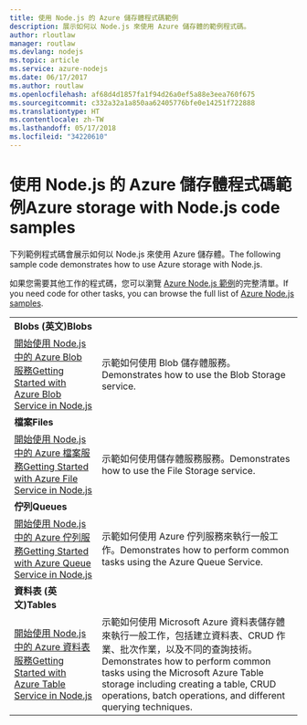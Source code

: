 ```yaml
---
title: 使用 Node.js 的 Azure 儲存體程式碼範例
description: 展示如何以 Node.js 來使用 Azure 儲存體的範例程式碼。
author: rloutlaw
manager: routlaw
ms.devlang: nodejs
ms.topic: article
ms.service: azure-nodejs
ms.date: 06/17/2017
ms.author: routlaw
ms.openlocfilehash: af68d4d1857fa1f94d26a0ef5a88e3eea760f675
ms.sourcegitcommit: c332a32a1a850aa62405776bfe0e14251f722888
ms.translationtype: HT
ms.contentlocale: zh-TW
ms.lasthandoff: 05/17/2018
ms.locfileid: "34220610"
---
```

# <a name="azure-storage-with-nodejs-code-samples"></a><span data-ttu-id="f01f1-103">使用 Node.js 的 Azure 儲存體程式碼範例</span><span class="sxs-lookup"><span data-stu-id="f01f1-103">Azure storage with Node.js code samples</span></span>

<span data-ttu-id="f01f1-104">下列範例程式碼會展示如何以 Node.js 來使用 Azure 儲存體。</span><span class="sxs-lookup"><span data-stu-id="f01f1-104">The following sample code demonstrates how to use Azure storage with Node.js.</span></span>

<span data-ttu-id="f01f1-105">如果您需要其他工作的程式碼，您可以瀏覽 [Azure Node.js 範例](https://azure.microsoft.com/resources/samples/?term=nodejs)的完整清單。</span><span class="sxs-lookup"><span data-stu-id="f01f1-105">If you need code for other tasks, you can browse the full list of [Azure Node.js samples](https://azure.microsoft.com/resources/samples/?term=nodejs).</span></span>


| | |
|---|---|
| <span data-ttu-id="f01f1-106">**Blobs (英文)**</span><span class="sxs-lookup"><span data-stu-id="f01f1-106">**Blobs**</span></span> ||
| [<span data-ttu-id="f01f1-107">開始使用 Node.js 中的 Azure Blob 服務</span><span class="sxs-lookup"><span data-stu-id="f01f1-107">Getting Started with Azure Blob Service in Node.js</span></span>](https://github.com/Azure-Samples/storage-blob-node-getting-started) | <span data-ttu-id="f01f1-108">示範如何使用 Blob 儲存體服務。</span><span class="sxs-lookup"><span data-stu-id="f01f1-108">Demonstrates how to use the Blob Storage service.</span></span> |
| <span data-ttu-id="f01f1-109">**檔案**</span><span class="sxs-lookup"><span data-stu-id="f01f1-109">**Files**</span></span> ||
| [<span data-ttu-id="f01f1-110">開始使用 Node.js 中的 Azure 檔案服務</span><span class="sxs-lookup"><span data-stu-id="f01f1-110">Getting Started with Azure File Service in Node.js</span></span>](https://azure.microsoft.com/resources/samples/storage-file-node-getting-started/) | <span data-ttu-id="f01f1-111">示範如何使用儲存體服務服務。</span><span class="sxs-lookup"><span data-stu-id="f01f1-111">Demonstrates how to use the File Storage service.</span></span> |
| <span data-ttu-id="f01f1-112">**佇列**</span><span class="sxs-lookup"><span data-stu-id="f01f1-112">**Queues**</span></span> ||
| [<span data-ttu-id="f01f1-113">開始使用 Node.js 中的 Azure 佇列服務</span><span class="sxs-lookup"><span data-stu-id="f01f1-113">Getting Started with Azure Queue Service in Node.js</span></span>](https://azure.microsoft.com/resources/samples/storage-queue-node-getting-started/) | <span data-ttu-id="f01f1-114">示範如何使用 Azure 佇列服務來執行一般工作。</span><span class="sxs-lookup"><span data-stu-id="f01f1-114">Demonstrates how to perform common tasks using the Azure Queue Service.</span></span> |
| <span data-ttu-id="f01f1-115">**資料表 (英文)**</span><span class="sxs-lookup"><span data-stu-id="f01f1-115">**Tables**</span></span> ||
| [<span data-ttu-id="f01f1-116">開始使用 Node.js 中的 Azure 資料表服務</span><span class="sxs-lookup"><span data-stu-id="f01f1-116">Getting Started with Azure Table Service in Node.js</span></span>](https://azure.microsoft.com/resources/samples/storage-table-node-getting-started/) | <span data-ttu-id="f01f1-117">示範如何使用 Microsoft Azure 資料表儲存體來執行一般工作，包括建立資料表、CRUD 作業、批次作業，以及不同的查詢技術。</span><span class="sxs-lookup"><span data-stu-id="f01f1-117">Demonstrates how to perform common tasks using the Microsoft Azure Table storage including creating a table, CRUD operations, batch operations, and different querying techniques.</span></span> |
